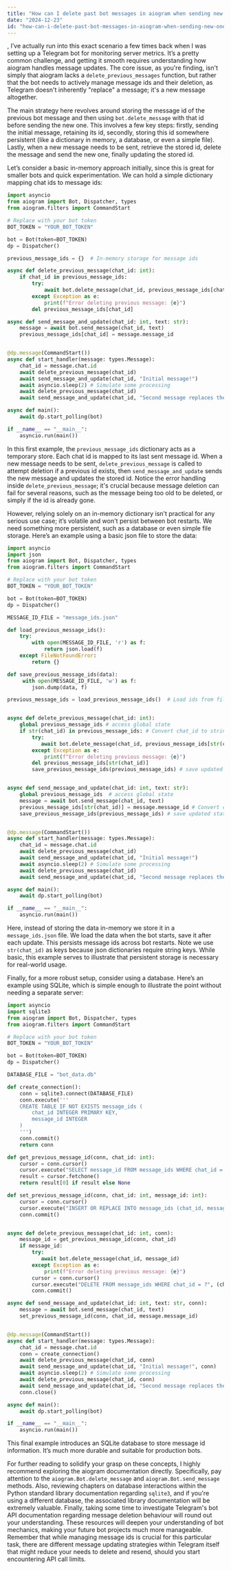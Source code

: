 ```yaml
---
title: "How can I delete past bot messages in aiogram when sending new ones?"
date: "2024-12-23"
id: "how-can-i-delete-past-bot-messages-in-aiogram-when-sending-new-ones"
---
```


,  I’ve actually run into this exact scenario a few times back when I was setting up a Telegram bot for monitoring server metrics. It’s a pretty common challenge, and getting it smooth requires understanding how aiogram handles message updates. The core issue, as you're finding, isn't simply that aiogram lacks a `delete_previous_messages` function, but rather that the bot needs to actively manage message ids and their deletion, as Telegram doesn't inherently "replace" a message; it's a new message altogether.

The main strategy here revolves around storing the message id of the previous bot message and then using `bot.delete_message` with that id before sending the new one. This involves a few key steps: firstly, sending the initial message, retaining its id, secondly, storing this id somewhere persistent (like a dictionary in memory, a database, or even a simple file). Lastly, when a new message needs to be sent, retrieve the stored id, delete the message and send the new one, finally updating the stored id.

Let’s consider a basic in-memory approach initially, since this is great for smaller bots and quick experimentation. We can hold a simple dictionary mapping chat ids to message ids:

```python
import asyncio
from aiogram import Bot, Dispatcher, types
from aiogram.filters import CommandStart

# Replace with your bot token
BOT_TOKEN = "YOUR_BOT_TOKEN"

bot = Bot(token=BOT_TOKEN)
dp = Dispatcher()

previous_message_ids = {}  # In-memory storage for message ids

async def delete_previous_message(chat_id: int):
    if chat_id in previous_message_ids:
        try:
            await bot.delete_message(chat_id, previous_message_ids[chat_id])
        except Exception as e:
            print(f"Error deleting previous message: {e}")
        del previous_message_ids[chat_id]

async def send_message_and_update(chat_id: int, text: str):
    message = await bot.send_message(chat_id, text)
    previous_message_ids[chat_id] = message.message_id


@dp.message(CommandStart())
async def start_handler(message: types.Message):
    chat_id = message.chat.id
    await delete_previous_message(chat_id)
    await send_message_and_update(chat_id, "Initial message!")
    await asyncio.sleep(2) # Simulate some processing
    await delete_previous_message(chat_id)
    await send_message_and_update(chat_id, "Second message replaces the first!")

async def main():
    await dp.start_polling(bot)

if __name__ == "__main__":
    asyncio.run(main())

```

In this first example, the `previous_message_ids` dictionary acts as a temporary store. Each chat id is mapped to its last sent message id. When a new message needs to be sent, `delete_previous_message` is called to attempt deletion if a previous id exists, then `send_message_and_update` sends the new message and updates the stored id. Notice the error handling inside `delete_previous_message`; it's crucial because message deletion can fail for several reasons, such as the message being too old to be deleted, or simply if the id is already gone.

However, relying solely on an in-memory dictionary isn't practical for any serious use case; it’s volatile and won't persist between bot restarts. We need something more persistent, such as a database or even simple file storage. Here’s an example using a basic json file to store the data:

```python
import asyncio
import json
from aiogram import Bot, Dispatcher, types
from aiogram.filters import CommandStart

# Replace with your bot token
BOT_TOKEN = "YOUR_BOT_TOKEN"

bot = Bot(token=BOT_TOKEN)
dp = Dispatcher()

MESSAGE_ID_FILE = "message_ids.json"

def load_previous_message_ids():
    try:
        with open(MESSAGE_ID_FILE, 'r') as f:
            return json.load(f)
    except FileNotFoundError:
        return {}

def save_previous_message_ids(data):
     with open(MESSAGE_ID_FILE, 'w') as f:
        json.dump(data, f)

previous_message_ids = load_previous_message_ids()  # Load ids from file


async def delete_previous_message(chat_id: int):
    global previous_message_ids # access global state
    if str(chat_id) in previous_message_ids: # Convert chat_id to string for json dict
        try:
           await bot.delete_message(chat_id, previous_message_ids[str(chat_id)])
        except Exception as e:
            print(f"Error deleting previous message: {e}")
        del previous_message_ids[str(chat_id)]
        save_previous_message_ids(previous_message_ids) # save updated state


async def send_message_and_update(chat_id: int, text: str):
    global previous_message_ids  # access global state
    message = await bot.send_message(chat_id, text)
    previous_message_ids[str(chat_id)] = message.message_id # Convert chat_id to string for json dict
    save_previous_message_ids(previous_message_ids) # save updated state


@dp.message(CommandStart())
async def start_handler(message: types.Message):
    chat_id = message.chat.id
    await delete_previous_message(chat_id)
    await send_message_and_update(chat_id, "Initial message!")
    await asyncio.sleep(2) # Simulate some processing
    await delete_previous_message(chat_id)
    await send_message_and_update(chat_id, "Second message replaces the first!")

async def main():
    await dp.start_polling(bot)

if __name__ == "__main__":
    asyncio.run(main())
```

Here, instead of storing the data in-memory we store it in a `message_ids.json` file. We load the data when the bot starts, save it after each update. This persists message ids across bot restarts. Note we use `str(chat_id)` as keys because json dictionaries require string keys. While basic, this example serves to illustrate that persistent storage is necessary for real-world usage.

Finally, for a more robust setup, consider using a database. Here’s an example using SQLite, which is simple enough to illustrate the point without needing a separate server:

```python
import asyncio
import sqlite3
from aiogram import Bot, Dispatcher, types
from aiogram.filters import CommandStart

# Replace with your bot token
BOT_TOKEN = "YOUR_BOT_TOKEN"

bot = Bot(token=BOT_TOKEN)
dp = Dispatcher()

DATABASE_FILE = "bot_data.db"

def create_connection():
    conn = sqlite3.connect(DATABASE_FILE)
    conn.execute('''
    CREATE TABLE IF NOT EXISTS message_ids (
        chat_id INTEGER PRIMARY KEY,
        message_id INTEGER
    )
    ''')
    conn.commit()
    return conn

def get_previous_message_id(conn, chat_id: int):
    cursor = conn.cursor()
    cursor.execute("SELECT message_id FROM message_ids WHERE chat_id = ?", (chat_id,))
    result = cursor.fetchone()
    return result[0] if result else None

def set_previous_message_id(conn, chat_id: int, message_id: int):
    cursor = conn.cursor()
    cursor.execute("INSERT OR REPLACE INTO message_ids (chat_id, message_id) VALUES (?, ?)", (chat_id, message_id))
    conn.commit()


async def delete_previous_message(chat_id: int, conn):
    message_id = get_previous_message_id(conn, chat_id)
    if message_id:
        try:
           await bot.delete_message(chat_id, message_id)
        except Exception as e:
            print(f"Error deleting previous message: {e}")
        cursor = conn.cursor()
        cursor.execute("DELETE FROM message_ids WHERE chat_id = ?", (chat_id,))
        conn.commit()

async def send_message_and_update(chat_id: int, text: str, conn):
    message = await bot.send_message(chat_id, text)
    set_previous_message_id(conn, chat_id, message.message_id)


@dp.message(CommandStart())
async def start_handler(message: types.Message):
    chat_id = message.chat.id
    conn = create_connection()
    await delete_previous_message(chat_id, conn)
    await send_message_and_update(chat_id, "Initial message!", conn)
    await asyncio.sleep(2) # Simulate some processing
    await delete_previous_message(chat_id, conn)
    await send_message_and_update(chat_id, "Second message replaces the first!", conn)
    conn.close()

async def main():
    await dp.start_polling(bot)

if __name__ == "__main__":
    asyncio.run(main())
```

This final example introduces an SQLite database to store message id information. It’s much more durable and suitable for production bots.

For further reading to solidify your grasp on these concepts, I highly recommend exploring the aiogram documentation directly. Specifically, pay attention to the `aiogram.Bot.delete_message` and `aiogram.Bot.send_message` methods. Also, reviewing chapters on database interactions within the Python standard library documentation regarding `sqlite3`, and if you're using a different database, the associated library documentation will be extremely valuable. Finally, taking some time to investigate Telegram's bot API documentation regarding message deletion behaviour will round out your understanding. These resources will deepen your understanding of bot mechanics, making your future bot projects much more manageable. Remember that while managing message ids is crucial for this particular task, there are different message updating strategies within Telegram itself that might reduce your needs to delete and resend, should you start encountering API call limits.
